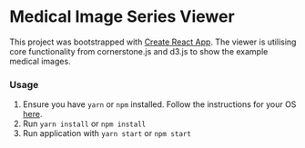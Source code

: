 # Medical Image Series Viewer
This project was bootstrapped with [Create React App](https://github.com/facebookincubator/create-react-app). The viewer is utilising core functionality from cornerstone.js and d3.js to show the example medical images.

### Usage
1. Ensure you have `yarn` or `npm` installed. Follow the instructions for your OS [here](https://github.com/npm/npm).
2. Run `yarn install` or `npm install`
3. Run application with `yarn start` or `npm start`